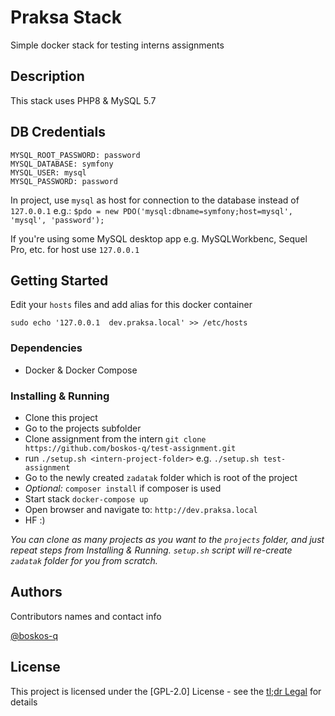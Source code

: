 # Praksa Stack

Simple docker stack for testing interns assignments

## Description

This stack uses PHP8 & MySQL 5.7

## DB Credentials

    MYSQL_ROOT_PASSWORD: password
    MYSQL_DATABASE: symfony
    MYSQL_USER: mysql
    MYSQL_PASSWORD: password

In project, use `mysql` as host for connection to the database instead of `127.0.0.1` e.g.:
`$pdo = new PDO('mysql:dbname=symfony;host=mysql', 'mysql', 'password');`

If you're using some MySQL desktop app e.g. MySQLWorkbenc, Sequel Pro, etc. for host use `127.0.0.1`

## Getting Started

Edit your `hosts` files and add alias for this docker container

`sudo echo '127.0.0.1  dev.praksa.local' >> /etc/hosts`
### Dependencies

* Docker & Docker Compose

### Installing & Running

* Clone this project
* Go to the projects subfolder
* Clone assignment from the intern `git clone https://github.com/boskos-q/test-assignment.git`
* run `./setup.sh <intern-project-folder>` e.g. `./setup.sh test-assignment`
* Go to the newly created `zadatak` folder which is root of the project
* *Optional:* `composer install` if composer is used
* Start stack `docker-compose up`
* Open browser and navigate to: `http://dev.praksa.local`
* HF :)

*You can clone as many projects as you want to the `projects` folder, and just repeat steps from Installing & Running. `setup.sh` script will re-create `zadatak` folder for you from scratch.*


## Authors

Contributors names and contact info

[@boskos-q](https://github.com/boskos-q)


## License

This project is licensed under the [GPL-2.0] License - see the [tl;dr Legal](https://www.tldrlegal.com/l/gpl2) for details